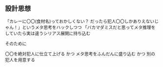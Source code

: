 ## 設計思想

「カレーに〇〇(食材名)っておかしくない？
だったら犯人〇〇しかありえないじゃん！」というメタ思考をハックしつつ
「バカマダミスだと思ってメタ推理をしていたら実は違うシリアス展開に持ち込む

そのために

〇〇を絶対犯人に仕立て上げる
かつ
メタ思考をふんだんに盛り込む
かつ
別の犯人を用意する

